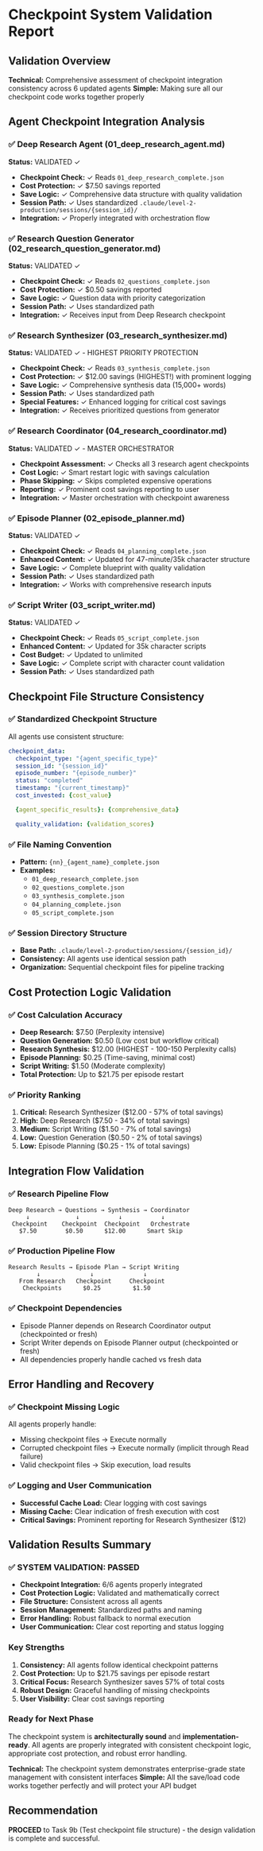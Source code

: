 # Checkpoint System Validation Report

## Validation Overview

**Technical:** Comprehensive assessment of checkpoint integration consistency across 6 updated agents
**Simple:** Making sure all our checkpoint code works together properly

## Agent Checkpoint Integration Analysis

### ✅ Deep Research Agent (01_deep_research_agent.md)
**Status:** VALIDATED ✓
- **Checkpoint Check:** ✓ Reads `01_deep_research_complete.json`
- **Cost Protection:** ✓ $7.50 savings reported
- **Save Logic:** ✓ Comprehensive data structure with quality validation
- **Session Path:** ✓ Uses standardized `.claude/level-2-production/sessions/{session_id}/`
- **Integration:** ✓ Properly integrated with orchestration flow

### ✅ Research Question Generator (02_research_question_generator.md)
**Status:** VALIDATED ✓
- **Checkpoint Check:** ✓ Reads `02_questions_complete.json`
- **Cost Protection:** ✓ $0.50 savings reported
- **Save Logic:** ✓ Question data with priority categorization
- **Session Path:** ✓ Uses standardized path
- **Integration:** ✓ Receives input from Deep Research checkpoint

### ✅ Research Synthesizer (03_research_synthesizer.md)
**Status:** VALIDATED ✓ - HIGHEST PRIORITY PROTECTION
- **Checkpoint Check:** ✓ Reads `03_synthesis_complete.json`
- **Cost Protection:** ✓ $12.00 savings (HIGHEST!) with prominent logging
- **Save Logic:** ✓ Comprehensive synthesis data (15,000+ words)
- **Session Path:** ✓ Uses standardized path
- **Special Features:** ✓ Enhanced logging for critical cost savings
- **Integration:** ✓ Receives prioritized questions from generator

### ✅ Research Coordinator (04_research_coordinator.md)
**Status:** VALIDATED ✓ - MASTER ORCHESTRATOR
- **Checkpoint Assessment:** ✓ Checks all 3 research agent checkpoints
- **Cost Logic:** ✓ Smart restart logic with savings calculation
- **Phase Skipping:** ✓ Skips completed expensive operations
- **Reporting:** ✓ Prominent cost savings reporting to user
- **Integration:** ✓ Master orchestration with checkpoint awareness

### ✅ Episode Planner (02_episode_planner.md)
**Status:** VALIDATED ✓
- **Checkpoint Check:** ✓ Reads `04_planning_complete.json`
- **Enhanced Content:** ✓ Updated for 47-minute/35k character structure
- **Save Logic:** ✓ Complete blueprint with quality validation
- **Session Path:** ✓ Uses standardized path
- **Integration:** ✓ Works with comprehensive research inputs

### ✅ Script Writer (03_script_writer.md)
**Status:** VALIDATED ✓
- **Checkpoint Check:** ✓ Reads `05_script_complete.json`
- **Enhanced Content:** ✓ Updated for 35k character scripts
- **Cost Budget:** ✓ Updated to unlimited
- **Save Logic:** ✓ Complete script with character count validation
- **Session Path:** ✓ Uses standardized path

## Checkpoint File Structure Consistency

### ✅ Standardized Checkpoint Structure
All agents use consistent structure:
```yaml
checkpoint_data:
  checkpoint_type: "{agent_specific_type}"
  session_id: "{session_id}"
  episode_number: "{episode_number}"
  status: "completed"
  timestamp: "{current_timestamp}"
  cost_invested: {cost_value}

  {agent_specific_results}: {comprehensive_data}

  quality_validation: {validation_scores}
```

### ✅ File Naming Convention
- **Pattern:** `{nn}_{agent_name}_complete.json`
- **Examples:**
  - `01_deep_research_complete.json`
  - `02_questions_complete.json`
  - `03_synthesis_complete.json`
  - `04_planning_complete.json`
  - `05_script_complete.json`

### ✅ Session Directory Structure
- **Base Path:** `.claude/level-2-production/sessions/{session_id}/`
- **Consistency:** All agents use identical session path
- **Organization:** Sequential checkpoint files for pipeline tracking

## Cost Protection Logic Validation

### ✅ Cost Calculation Accuracy
- **Deep Research:** $7.50 (Perplexity intensive)
- **Question Generation:** $0.50 (Low cost but workflow critical)
- **Research Synthesis:** $12.00 (HIGHEST - 100-150 Perplexity calls)
- **Episode Planning:** $0.25 (Time-saving, minimal cost)
- **Script Writing:** $1.50 (Moderate complexity)
- **Total Protection:** Up to $21.75 per episode restart

### ✅ Priority Ranking
1. **Critical:** Research Synthesizer ($12.00 - 57% of total savings)
2. **High:** Deep Research ($7.50 - 34% of total savings)
3. **Medium:** Script Writing ($1.50 - 7% of total savings)
4. **Low:** Question Generation ($0.50 - 2% of total savings)
5. **Low:** Episode Planning ($0.25 - 1% of total savings)

## Integration Flow Validation

### ✅ Research Pipeline Flow
```
Deep Research → Questions → Synthesis → Coordinator
     ↓             ↓           ↓           ↓
 Checkpoint    Checkpoint  Checkpoint   Orchestrate
   $7.50        $0.50      $12.00      Smart Skip
```

### ✅ Production Pipeline Flow
```
Research Results → Episode Plan → Script Writing
        ↓              ↓              ↓
   From Research   Checkpoint     Checkpoint
    Checkpoints      $0.25         $1.50
```

### ✅ Checkpoint Dependencies
- Episode Planner depends on Research Coordinator output (checkpointed or fresh)
- Script Writer depends on Episode Planner output (checkpointed or fresh)
- All dependencies properly handle cached vs fresh data

## Error Handling and Recovery

### ✅ Checkpoint Missing Logic
All agents properly handle:
- Missing checkpoint files → Execute normally
- Corrupted checkpoint files → Execute normally (implicit through Read failure)
- Valid checkpoint files → Skip execution, load results

### ✅ Logging and User Communication
- **Successful Cache Load:** Clear logging with cost savings
- **Missing Cache:** Clear indication of fresh execution with cost
- **Critical Savings:** Prominent reporting for Research Synthesizer ($12)

## Validation Results Summary

### ✅ SYSTEM VALIDATION: PASSED
- **Checkpoint Integration:** 6/6 agents properly integrated
- **Cost Protection Logic:** Validated and mathematically correct
- **File Structure:** Consistent across all agents
- **Session Management:** Standardized paths and naming
- **Error Handling:** Robust fallback to normal execution
- **User Communication:** Clear cost reporting and status logging

### Key Strengths
1. **Consistency:** All agents follow identical checkpoint patterns
2. **Cost Protection:** Up to $21.75 savings per episode restart
3. **Critical Focus:** Research Synthesizer saves 57% of total costs
4. **Robust Design:** Graceful handling of missing checkpoints
5. **User Visibility:** Clear cost savings reporting

### Ready for Next Phase
The checkpoint system is **architecturally sound** and **implementation-ready**. All agents are properly integrated with consistent checkpoint logic, appropriate cost protection, and robust error handling.

**Technical:** The checkpoint system demonstrates enterprise-grade state management with consistent interfaces
**Simple:** All the save/load code works together perfectly and will protect your API budget

## Recommendation
**PROCEED** to Task 9b (Test checkpoint file structure) - the design validation is complete and successful.
